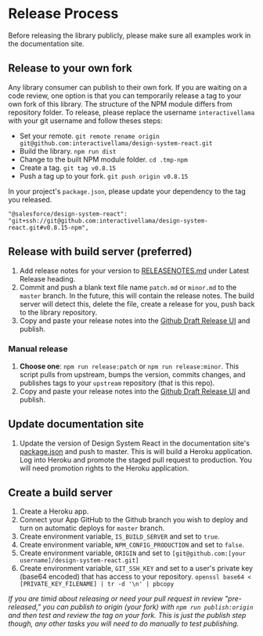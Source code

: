# Release Process

Before releasing the library publicly, please make sure all examples work in the documentation site.

## Release to your own fork

Any library consumer can publish to their own fork. If you are waiting on a code review, one option is that you can temporarily release a tag to your own fork of this library. The structure of the NPM module differs from repository folder. To release, please replace the username `interactivellama` with your git username and follow theses steps:
* Set your remote. `git remote rename origin git@github.com:interactivellama/design-system-react.git`
* Build the library. `npm run dist`
* Change to the built NPM module folder. `cd .tmp-npm`
* Create a tag. `git tag v0.8.15`
* Push a tag up to your fork. `git push origin v0.8.15`

In your project's `package.json`, please update your dependency to the tag you released. 
```
"@salesforce/design-system-react": "git+ssh://git@github.com:interactivellama/design-system-react.git#v0.8.15-npm",
```

## Release with build server (preferred)

1. Add release notes for your version to [RELEASENOTES.md](RELEASENOTES.md) under Latest Release heading.
1. Commit and push a blank text file name `patch.md` or `minor.md` to the `master` branch. In the future, this will contain the release notes. The build server will detect this, delete the file, create a release for you, push back to the library repository.
1. Copy and paste your release notes into the [Github Draft Release UI](https://github.com/salesforce-ux/design-system-react/releases) and publish.

### Manual release

1. **Choose one**: `npm run release:patch` or `npm run release:minor`. This script pulls from upstream, bumps the version, commits changes, and publishes tags to your `upstream` repository (that is this repo).
1. Copy and paste your release notes into the [Github Draft Release UI](https://github.com/salesforce-ux/design-system-react/releases) and publish.

## Update documentation site

1. Update the version of Design System React in the documentation site's [package.json](https://github.com/salesforce-ux/design-system-react-site/blob/master/package.json#L51) and push to master. This is will build a Heroku application. Log into Heroku and promote the staged pull request to production. You will need promotion rights to the Heroku application.

## Create a build server

1. Create a Heroku app.
1. Connect your App GitHub to the Github branch you wish to deploy and turn on automatic deploys for `master` branch.
1. Create environment variable, `IS_BUILD_SERVER` and set to `true`.
1. Create environment variable, `NPM_CONFIG_PRODUCTION` and set to `false`.
1. Create environment variable, `ORIGIN` and set to `[git@github.com:[your username]/design-system-react.git]`
1. Create environment variable, `GIT_SSH_KEY` and set to a user's private key (base64 encoded) that has access to your repository. `openssl base64 < [PRIVATE_KEY_FILENAME] | tr -d '\n' | pbcopy`

_If you are timid about releasing or need your pull request in review "pre-released," you can publish to origin (your fork) with `npm run publish:origin` and then test and review the tag on your fork. This is just the publish step though, any other tasks you will need to do manually to test publishing._
